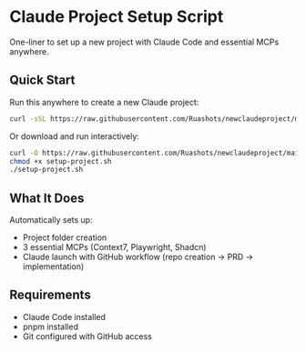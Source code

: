 # Claude Project Setup Script

One-liner to set up a new project with Claude Code and essential MCPs anywhere.

## Quick Start

Run this anywhere to create a new Claude project:

```bash
curl -sSL https://raw.githubusercontent.com/Ruashots/newclaudeproject/main/setup-project.sh | bash -s 'your-project-name'
```

Or download and run interactively:

```bash
curl -O https://raw.githubusercontent.com/Ruashots/newclaudeproject/main/setup-project.sh
chmod +x setup-project.sh
./setup-project.sh
```

## What It Does

Automatically sets up:
- Project folder creation
- 3 essential MCPs (Context7, Playwright, Shadcn)
- Claude launch with GitHub workflow (repo creation → PRD → implementation)

## Requirements

- Claude Code installed
- pnpm installed
- Git configured with GitHub access